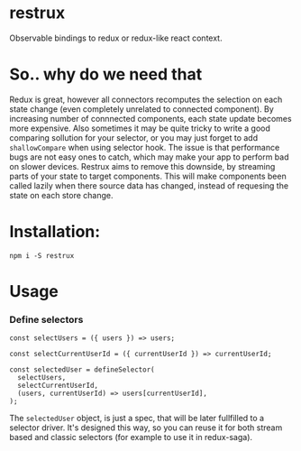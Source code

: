 # restrux

Observable bindings to redux or redux-like react context.

# So.. why do we need that

Redux is great, however all connectors recomputes the selection on each state change (even completely unrelated to connected component).
By increasing number of connnected components, each state update becomes more expensive.
Also sometimes it may be quite tricky to write a good comparing sollution for your selector, or you may just forget to add `shallowCompare` when using selector hook.
The issue is that performance bugs are not easy ones to catch, which may make your app to perform bad on slower devices.
Restrux aims to remove this downside, by streaming parts of your state to target components.
This will make components been called lazily when there source data has changed, instead of requesing the state on each store change.

# Installation:

```
npm i -S restrux
```

# Usage

### Define selectors

```
const selectUsers = ({ users }) => users;

const selectCurrentUserId = ({ currentUserId }) => currentUserId;

const selectedUser = defineSelector(
  selectUsers,
  selectCurrentUserId,
  (users, currentUserId) => users[currentUserId],
);
```

The `selectedUser` object, is just a spec, that will be later fullfilled to a selector driver.
It's designed this way, so you can reuse it for both stream based and classic selectors (for example to use it in redux-saga).
